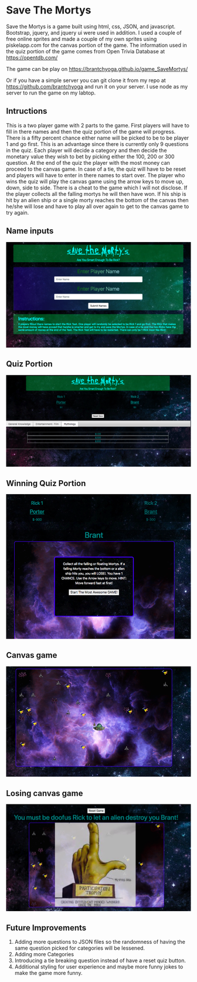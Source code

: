 # Save The Mortys
Save the Mortys is a game built using html, css, JSON, and javascript. Bootstrap, jquery, and jquery ui were used in addition. I used a couple of free online sprites and made a couple of my own sprites using piskelapp.com for the canvas portion of the game. The information used in the quiz portion of the game comes from Open Trivia Database at https://opentdb.com/

The game can be play on https://brantchyoga.github.io/game_SaveMortys/

Or if you have a simple server you can git clone it from my repo at https://github.com/brantchyoga and run it on your server. I use node as my server to run the game on my labtop.


## Intructions
This is a two player game with 2 parts to the game. First players will have to fill in there names and then the quiz portion of the game will progress. There is a fifty percent chance either name will be picked to be to be player 1 and go first. This is an advantage since there is currently only 9 questions in the quiz. Each player will decide a category and then decide the monetary value they wish to bet by picking either the 100, 200 or 300 question. At the end of the quiz the player with the most money can proceed to the canvas game. In case of a tie, the quiz will have to be reset and players will have to enter in there names to start over. The player who wins the quiz will play the canvas game using the arrow keys to move up, down, side to side. There is a cheat to the game which I will not disclose. If the player collects all the falling mortys he will then have won. If his ship is hit by an alien ship or a single morty reaches the bottom of the canvas then he/she will lose and have to play all over again to get to the canvas game to try again.

## Name inputs
![screenshot](screenshot1.png)
## Quiz Portion
![screenshot](screenshot2.png)
## Winning Quiz Portion
![screenshot](screenshot3.png)
## Canvas game
![screenshot](screenshot4.png)
## Losing canvas game
![screenshot](screenshot5.png)

## Future Improvements
1. Adding more questions to JSON files so the randomness of having the same question picked for categories will be lessened.
2. Adding more Categories
3. Introducing a tie breaking question instead of have a reset quiz button.
4. Additional styling for user experience and maybe more funny jokes to make the game more funny.